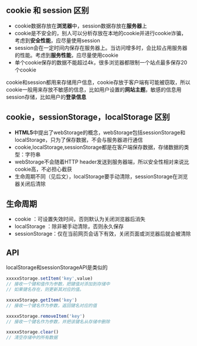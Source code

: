 ## cookie 和 session 区别

 - cookie数据存放在**浏览器**中，session数据存放在**服务器**上
 - cookie是不安全的，别人可以分析存放在本地的cookie并进行cookie诈骗，考虑到**安全性能**，应尽量使用session
 - session会在一定时间内保存在服务器上。当访问增多时，会比较占用服务器的性能。考虑到**服务性能**，应尽量使用cookie
 - 单个cookie保存的数据不能超过4k，很多浏览器都限制一个站点最多保存20个cookie

cookie和session都用来存储用户信息，cookie存放于客户端有可能被窃取，所以cookie一般用来存放不敏感的信息，比如用户设置的**网站主题**，敏感的信息用session存储，比如用户的**登录信息**



## cookie，sessionStorage，localStorage 区别
 - **HTML5**中提出了webStorage的概念，webStorage包括sessionStorage和localStorage，只为了保存数据，不会与服务器进行通信
 - cookie,localStorage,sessionStorage都是在客户端保存数据，存储数据的类型：字符串
 - webStorage不会随着HTTP header发送到服务器端，所以安全性相对来说比cookie高，不必担心截获
 - 生命周期不同（见后文），localStorage要手动清除，sessionStorage在浏览器关闭后清除


## 生命周期

 - cookie ：可设置失效时间，否则默认为关闭浏览器后消失
 - localStorage ：除非被手动清除，否则永久保存
 - sessionStorage：仅在当前网页会话下有效，关闭页面或浏览器后就会被清除

 ## API

 localStorage和sessionStorageAPI是类似的

```javascript
xxxxxStorage.setItem('key',value)
// 接收一个键和值作为参数，把键值对添加到存储中
// 如果键名存在，则更新其对应的值。

xxxxxStorage.getItem('key')
// 接收一个键名作为参数，返回键名对应的值

xxxxxStorage.removeItem('key')
// 接收一个键名作为参数，并把该键名从存储中删除

xxxxxStorage.clear()
// 清空存储中的所有数据
```